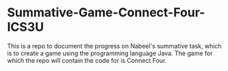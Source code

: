 # Summative-Game-Connect-Four-ICS3U
This is a repo to document the progress on Nabeel's summative task, which is to create a game using the programming language Java. The game for which the repo will contain the code for is Connect Four.
